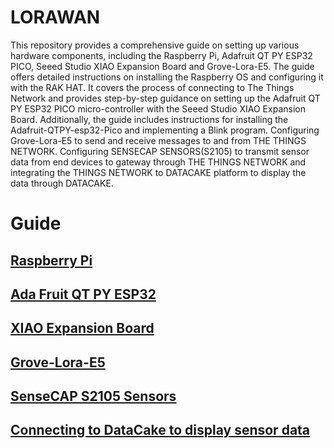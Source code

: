 # LORAWAN

This repository provides a comprehensive guide on setting up various hardware components, including the Raspberry Pi, Adafruit QT PY ESP32 PICO, Seeed Studio XIAO Expansion Board and Grove-Lora-E5. The guide offers detailed instructions on installing the Raspberry OS and configuring it with the RAK HAT. It covers the process of connecting to The Things Network and provides step-by-step guidance on setting up the Adafruit QT PY ESP32 PICO micro-controller with the Seeed Studio XIAO Expansion Board. Additionally, the guide includes instructions for installing the Adafruit-QTPY-esp32-Pico and implementing a Blink program. Configuring Grove-Lora-E5 to send and receive messages to and from THE THINGS NETWORK. Configuring SENSECAP SENSORS(S2105) to transmit sensor data from end devices to gateway through THE THINGS NETWORK and integrating the THINGS NETWORK to DATACAKE platform to display the data through DATACAKE.

# Guide
## [Raspberry Pi](https://github.com/OUSmartInfrastructure/LORAWAN/blob/main/Raspberry%20Pi)
## [Ada Fruit QT PY ESP32](https://github.com/OUSmartInfrastructure/LORAWAN/blob/main/Ada%20Fruit%20QT%20PY%20ESP32)
## [XIAO Expansion Board](https://github.com/OUSmartInfrastructure/LORAWAN/blob/main/XIAO%20Expansion%20Board%20Display)
## [Grove-Lora-E5](https://github.com/OUSmartInfrastructure/LORAWAN/blob/main/Grove-Lora-E5)
## [SenseCAP S2105 Sensors](https://github.com/OUSmartInfrastructure/LORAWAN/blob/main/SenseCAP%20Sensors)
## [Connecting to DataCake to display sensor data](https://github.com/OUSmartInfrastructure/LORAWAN/blob/main/Data%20Cake)

